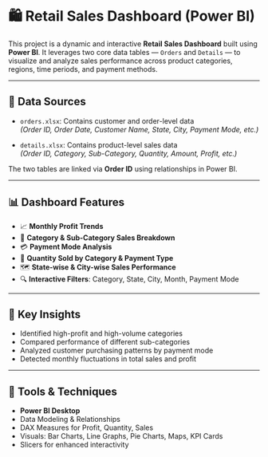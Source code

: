 # 🛍️ Retail Sales Dashboard (Power BI)

This project is a dynamic and interactive **Retail Sales Dashboard** built using **Power BI**. It leverages two core data tables — `Orders` and `Details` — to visualize and analyze sales performance across product categories, regions, time periods, and payment methods.

---

## 📁 Data Sources

- `orders.xlsx`: Contains customer and order-level data  
  *(Order ID, Order Date, Customer Name, State, City, Payment Mode, etc.)*

- `details.xlsx`: Contains product-level sales data  
  *(Order ID, Category, Sub-Category, Quantity, Amount, Profit, etc.)*

The two tables are linked via **Order ID** using relationships in Power BI.

---

## 📊 Dashboard Features

- 📈 **Monthly Profit Trends**
- 🛒 **Category & Sub-Category Sales Breakdown**
- 💳 **Payment Mode Analysis**
- 🧾 **Quantity Sold by Category & Payment Type**
- 🗺️ **State-wise & City-wise Sales Performance**
- 🔍 **Interactive Filters**: Category, State, City, Month, Payment Mode

---

## 📌 Key Insights

- Identified high-profit and high-volume categories
- Compared performance of different sub-categories
- Analyzed customer purchasing patterns by payment mode
- Detected monthly fluctuations in total sales and profit

---

## 🧰 Tools & Techniques

- **Power BI Desktop**
- Data Modeling & Relationships
- DAX Measures for Profit, Quantity, Sales
- Visuals: Bar Charts, Line Graphs, Pie Charts, Maps, KPI Cards
- Slicers for enhanced interactivity
